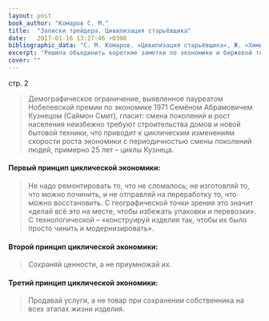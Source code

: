```yaml
---
layout: post
book_author: "Комаров С. М."
title:  "Записки трейдера. Цивилизация старьёвщика"
date:   2017-01-16 13:27:46 +0300
bibliographic_data: "С. М. Комаров. «Цивилизация старьёвщика», Ж. «Химия и жизнь», №12, 2013 г."
excerpt: "Решила объединить короткие заметки по экономике и биржевой торговле из различных статей в «Записки трейдера». Начну с Комарова «Цивилизация старьёвщика», где упоминаются циклы Кузнеца, рассмотрены принципы циклической экономики."
cover: ""
---
```


стр. 2

> Демографическое ограничение, выявленное лауреатом Нобелевской премии по экономике 1971 Семёном Абрамовичем Кузнецом (Саймон Смит), гласит: смена поколений и рост населения неизбежно требуют строительства домов и новой бытовой техники, что приводит к циклическим изменениям скорости роста экономики с периодичностью смены поколений людей, примерно 25 лет – циклы Кузнеца.

#### Первый принцип циклической экономики:
> Hе надо ремонтировать то, что не сломалось; не изготовляй то, что можно починить, и не отправляй на переработку то, что можно восстановить.
> С географической точки зрения это значит «делай всё это на месте, чтобы избежать упаковки и перевозки». С технологической – «конструируй изделия так, чтобы их было просто чинить и модернизировать».

#### Второй принцип циклической экономики: 
> Cохраняй ценности, а не приумножай их.

#### Третий принцип циклической экономики:
> Продавай услуги, а не товар при сохранении собственника на всех этапах жизни изделия.


